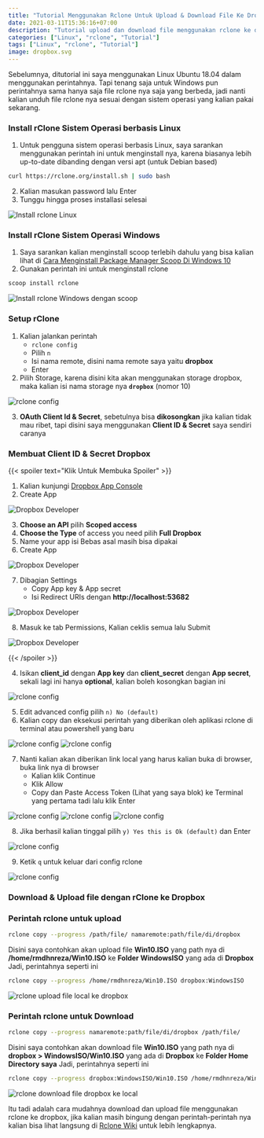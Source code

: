 ```yaml
---
title: "Tutorial Menggunakan Rclone Untuk Upload & Download File Ke Dropbox"
date: 2021-03-11T15:36:16+07:00
description: "Tutorial upload dan download file menggunakan rclone ke dropbox dengan mudah"
categories: ["Linux", "rclone", "Tutorial"]
tags: ["Linux", "rclone", "Tutorial"]
image: dropbox.svg
---
```


Sebelumnya, ditutorial ini saya menggunakan Linux Ubuntu 18.04 dalam menggunakan perintahnya. Tapi tenang saja untuk Windows pun perintahnya sama hanya saja file rclone nya saja yang berbeda, jadi nanti kalian unduh file rclone nya sesuai dengan sistem operasi yang kalian pakai sekarang.

### Install rClone Sistem Operasi berbasis Linux
1. Untuk pengguna sistem operasi berbasis Linux, saya sarankan menggunakan perintah ini untuk menginstall nya, karena biasanya lebih up-to-date dibanding dengan versi apt (untuk Debian based)
```bash
curl https://rclone.org/install.sh | sudo bash
```
2. Kalian masukan password lalu Enter
3. Tunggu hingga proses installasi selesai

![Install rclone Linux](rclone-install-1.webp)

### Install rClone Sistem Operasi Windows
1. Saya sarankan kalian menginstall scoop terlebih dahulu yang bisa kalian lihat di [Cara Menginstall Package Manager Scoop Di Windows 10](/cara-menginstall-package-manager-scoop-di-windows-10/)
2. Gunakan perintah ini untuk menginstall rclone
```powershell
scoop install rclone
```

![Install rclone Windows dengan scoop](rclone-install-2.webp)

### Setup rClone
1. Kalian jalankan perintah
   * `rclone config`
   * Pilih `n`
   * Isi nama remote, disini nama remote saya yaitu **dropbox** 
   * Enter
2. Pilih Storage, karena disini kita akan menggunakan storage dropbox, maka kalian isi nama storage nya **`dropbox`** (nomor 10)

![rclone config](rclone-config-1.webp)

3. **OAuth Client Id & Secret**, sebetulnya bisa **dikosongkan** jika kalian tidak mau ribet, tapi disini saya menggunakan **Client ID & Secret** saya sendiri caranya


### Membuat Client ID & Secret Dropbox
{{< spoiler text="Klik Untuk Membuka Spoiler" >}}

1. Kalian kunjungi [Dropbox App Console](https://www.dropbox.com/developers/apps/create)
2. Create App

![Dropbox Developer](dropbox-api-1.webp)

3. **Choose an API** pilih **Scoped access**
4. **Choose the Type** of access you need pilih **Full Dropbox**
5. Name your app isi Bebas asal masih bisa dipakai
6. Create App

![Dropbox Developer](dropbox-api-2.webp)

7. Dibagian Settings
   * Copy App key & App secret 
   * Isi Redirect URIs dengan **http://localhost:53682**

![Dropbox Developer](dropbox-api-3.webp)

8. Masuk ke tab Permissions, Kalian ceklis semua lalu Submit

![Dropbox Developer](dropbox-api-4.webp)

{{< /spoiler >}}

4. Isikan **client_id** dengan **App key** dan **client_secret** dengan **App secret**, sekali lagi ini hanya **optional**, kalian boleh kosongkan bagian ini

![rclone config](rclone-config-2.webp)

5. Edit advanced config pilih `n) No (default)`
6. Kalian copy dan eksekusi perintah yang diberikan oleh aplikasi rclone di terminal atau powershell yang baru

![rclone config](rclone-config-3.webp) ![rclone config](rclone-config-4.webp)

7. Nanti kalian akan diberikan link local yang harus kalian buka di browser, buka link nya di browser
   * Kalian klik Continue
   * Klik Allow
   * Copy dan Paste Access Token (Lihat yang saya blok) ke Terminal yang pertama tadi lalu klik Enter

![rclone config](rclone-config-5.webp) ![rclone config](rclone-config-6.webp) ![rclone config](rclone-config-7.webp)

8. Jika berhasil kalian tinggal pilih `y) Yes this is Ok (default)` dan Enter

![rclone config](rclone-config-8.webp)

9.  Ketik `q` untuk keluar dari config rclone

![rclone config](rclone-config-9.webp)

### Download & Upload file dengan rClone ke Dropbox
### Perintah rclone untuk upload
```bash
rclone copy --progress /path/file/ namaremote:path/file/di/dropbox
```
Disini saya contohkan akan upload file **Win10.ISO** yang path nya di **/home/rmdhnreza/Win10.ISO** ke **Folder WindowsISO** yang ada di **Dropbox**
Jadi, perintahnya seperti ini
```bash
rclone copy --progress /home/rmdhnreza/Win10.ISO dropbox:WindowsISO
```

![rclone upload file local ke dropbox](rclone-download-1.webp)

### Perintah rclone untuk Download
```bash
rclone copy --progress namaremote:path/file/di/dropbox /path/file/
```
Disini saya contohkan akan download file **Win10.ISO** yang path nya di **dropbox > WindowsISO/Win10.ISO** yang ada di **Dropbox** ke **Folder Home Directory saya** 
Jadi, perintahnya seperti ini
```bash
rclone copy --progress dropbox:WindowsISO/Win10.ISO /home/rmdhnreza/Win10.ISO 
```

![rclone download file dropbox ke local](rclone-download-2.webp)

Itu tadi adalah cara mudahnya download dan upload file menggunakan rclone ke dropbox, jika kalian masih bingung dengan perintah-perintah nya kalian bisa lihat langsung di [Rclone Wiki](https://github.com/rclone/rclone/wiki) untuk lebih lengkapnya.